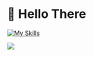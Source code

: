 # 👋 Hello There

[![My Skills](https://skillicons.dev/icons?i=html,css,bots,nodejs)](https://skillicons.dev)
<p>
<a href="https://github-readme-stats.vercel.app/api?username=notforkdev)](https://github.com/anuraghazra/github-readme-stats">
  
  <img src="https://github-readme-stats.vercel.app/api?username=notforkdev" />

</a>
</p>
